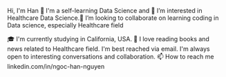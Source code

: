 
Hi, I'm Han 👋
I'm a self-learning Data Science and 👀 I’m interested in Healthcare Data Science.💞️ I’m looking to collaborate on learning coding in Data science, especially Healthcare field

🎓 I'm currently studying in California, USA.
📝 I love reading books and news related to Healthcare field.
I'm best reached via email. I'm always open to interesting conversations and collaboration.
📫 How to reach me linkedin.com/in/ngoc-han-nguyen


<!---
hannguyen18/hannguyen18 is a ✨ special ✨ repository because its `README.md` (this file) appears on your GitHub profile.
You can click the Preview link to take a look at your changes.
--->
